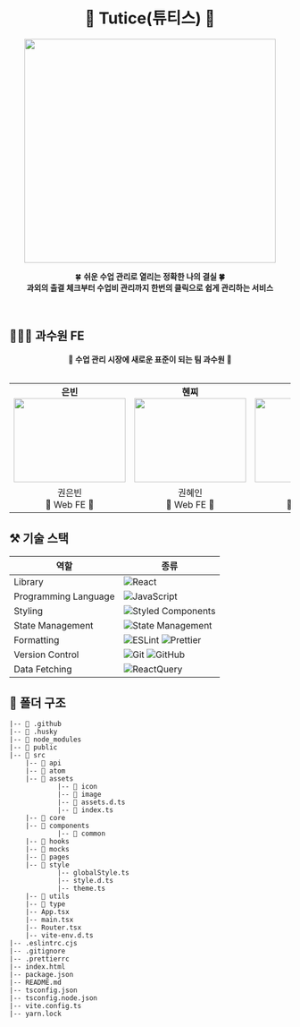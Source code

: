 <div align='center'>

# 🌳 Tutice(튜티스) 🌳

<img width="450" height="400" src="https://github.com/Gwasuwon-shot/Tutice_Client/assets/100409061/d9ba9eb3-fbbc-4e11-9ebc-59ea2ec19f56"/>

🍀 <b> 쉬운 수업 관리로 열리는 정확한 나의 결실 🍀 <br/>
과외의 출결 체크부터 수업비 관리까지 한번의 클릭으로 쉽게 관리하는 서비스</b> <br />

<br/>

</div>

<div >

## 🙋🏻‍♀️ 과수원 FE

<div align='center'>
<b> 🌲 수업 관리 시장에 새로운 표준이 되는  팀 과수원 🌲 </b>
</div>
<br/>
<table align="center">
    <tr align="center">
        <td style="min-width: 150px; height: 150px">
              <b>은빈</b>
              <br/>
            <a href="https://github.com/eunbeann">
              <img style="height: 150px;" src="https://github.com/Gwasuwon-shot/Tutice_Client/assets/100409061/fca3c55e-103b-4174-bb83-8da2df34080b" width="200">
            </a>
        </td>
        <td style="min-width: 150px; height: 150px" background-color="white">
              <b>혠찌</b>
              <br/>
            <a href="https://github.com/hae2ni">
              <img style="height: 150px;" src="https://i.pinimg.com/236x/c7/fa/c8/c7fac8a40e58093ba9388f329ad6b08f.jpg" height='150' width="200">
            </a> 
        </td>
        <td style="min-width: 150px;">
              <b>성경</b>
               <br />
            <a href="https://github.com/pinktopaz">
              <img style="height: 150px;" src="https://github.com/Gwasuwon-shot/Tutice_Client/assets/100409061/9112d132-1095-40bd-9bbb-4e164ae07f81" width="200" >    
            </a>
        </td>
        <td style="min-width: 150px;" background-color="white">
              <b>희정</b>
               <br />
            <a href="https://github.com/parkheeddong">
              <img style="height: 150px;" src="https://github.com/Gwasuwon-shot/Tutice_Client/assets/100409061/e10c6506-d8b0-417e-ad88-e9d08b936cac" width="200" >
            </a> 
        </td>
        <td style="min-width: 150px; " background-color="white">
              <b>지수</b>
               <br />
            <a href="https://github.com/seojisoosoo">
              <img style="height: 150px;" src="https://github.com/Gwasuwon-shot/Tutice_Client/assets/100409061/54d3fcc8-b177-4dcf-aa7d-9edd6de2fb52" width="200">
            </a> 
        </td>
    </tr>
    <tr align="center">
        <td>
            권은빈 <br/>
           🍅 Web FE 🍅
      </td>
        <td>
            권혜인 <br />
           🍌 Web FE 🍌
        </td>
        <td>
            류성경 <br />
           🍒 Web FE 🍒
        </td>
        <td>
            박희정 <br />
           🥝 Web FE 🥝
        </td>
        <td>
            서지수 <br />
           🍑 Web FE 🍑
        </td>
    </tr>
</table>
</aside>

## ⚒️ 기술 스택

<div align="center">

| 역할                 | 종류                                                                                                                                                                                                              |
| -------------------- | ----------------------------------------------------------------------------------------------------------------------------------------------------------------------------------------------------------------- |
| Library              | ![React](https://img.shields.io/badge/React-61DAFB?style=for-the-badge&logo=React&logoColor=black)                                                                                                                |
| Programming Language | ![JavaScript](https://img.shields.io/badge/JavaScript-F7DF1E.svg?style=for-the-badge&logo=JavaScript&logoColor=black)                                                                                             |
| Styling              | ![Styled Components](https://img.shields.io/badge/styled--components-DB7093?style=for-the-badge&logo=styled-components&logoColor=white)                                                                           |
| State Management     | ![State Management](https://img.shields.io/badge/recoil-f26b00?style=for-the-badge&logo=Recoil)                                                                                                                   |
| Formatting           | ![ESLint](https://img.shields.io/badge/ESLint-4B3263?style=for-the-badge&logo=eslint&logoColor=white) ![Prettier](https://img.shields.io/badge/Prettier-F7B93E?style=for-the-badge&logo=prettier&logoColor=white) |
| Version Control      | ![Git](https://img.shields.io/badge/git-%23F05033.svg?style=for-the-badge&logo=git&logoColor=white) ![GitHub](https://img.shields.io/badge/github-%23121011.svg?style=for-the-badge&logo=github&logoColor=white)  |
| Data Fetching        | <img  alt="ReactQuery" src="https://img.shields.io/badge/reactquery-E34F26?style=for-the-badge&logo=reactquery&logoColor=white">                                                                                  |

</div>

## 📁 폴더 구조

```
|-- 📁 .github
|-- 📁 .husky
|-- 📁 node_modules
|-- 📁 public
|-- 📁 src
	|-- 📁 api
	|-- 📁 atom
	|-- 📁 assets
			|-- 📁 icon
			|-- 📁 image
			|-- 📁 assets.d.ts
			|-- 📁 index.ts
	|-- 📁 core
	|-- 📁 components
			|-- 📁 common
	|-- 📁 hooks
	|-- 📁 mocks
	|-- 📁 pages
	|-- 📁 style
			|-- globalStyle.ts
			|-- style.d.ts
			|-- theme.ts
	|-- 📁 utils
	|-- 📁 type
	|-- App.tsx
	|-- main.tsx
	|-- Router.tsx
	|-- vite-env.d.ts
|-- .eslintrc.cjs
|-- .gitignore
|-- .prettierrc
|-- index.html
|-- package.json
|-- README.md
|-- tsconfig.json
|-- tsconfig.node.json
|-- vite.config.ts
|-- yarn.lock
```
